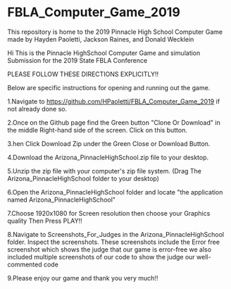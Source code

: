 # FBLA_Computer_Game_2019
This repository is home to the 2019 Pinnacle High School Computer Game made by Hayden Paoletti, Jackson Raines, and Donald Wecklein


Hi This is the Pinnacle HighSchool Computer Game and simulation Submission for the 2019 State FBLA Conference

PLEASE FOLLOW THESE DIRECTIONS EXPLICITLY!!

Below are specific instructions for opening and running out the game.

1.Navigate to https://github.com/HPaoletti/FBLA_Computer_Game_2019 if not already done so.

2.Once on the Github page find the Green button "Clone Or Download" in the middle Right-hand side of the screen. Click on this button.

3.hen Click Download Zip under the Green Close or Download Button.

4.Download the Arizona_PinnacleHighSchool.zip file to your desktop.

5.Unzip the zip file with your computer's zip file system. (Drag The Arizona_PinnacleHighSchool folder to your desktop)

6.Open the Arizona_PinnacleHighSchool folder and locate "the application named Arizona_PinnacleHighSchool"

7.Choose 1920x1080 for Screen resolution then choose your Graphics quality Then Press PLAY!!

8.Navigate to Screenshots_For_Judges in the Arizona_PinnacleHighSchool folder. Inspect the screenshots. These screenshots include the Error free screenshot which shows the judge that our game is error-free we also included multiple screenshots of our code to show the judge our well-commented code

9.Please enjoy our game and thank you very much!!
